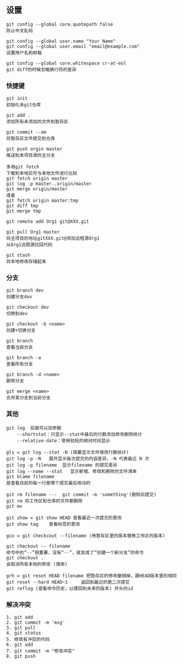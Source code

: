 ## 设置

    git config --global core.quotepath false
    防止中文乱码

    git config --global user.name "Your Name"
    git config --global user.email "email@example.com"
    设置用户名和邮箱

    git config --global core.whitespace cr-at-eol
    git diff的时候忽略换行符的差异

###  快捷键

    git init  
    初始化未git仓库

    git add .
    添加所有未添加的文件到暂存区

    git commit --am
    将暂存区文件提交到仓库

    git push orgin master
    推送到本项目源的主分支

    多用git fetch
	下载到本地后可与本地文件进行比较
    git fetch origin master
    git log -p master..origin/master
    git merge origin/master
	或者
	git fetch origin master:tmp
    git diff tmp
    git merge tmp

    git remote add Org1 git@XXX.git

    git pull Org1 master
    将主项目的地址gitXXX.git@添加远程源Org1
    从Org1远程源拉回代码

    git stash
    将本地修改存储起来

### 分支

    git branch dev
    创建分支dev

    git checkout dev
    切换到dev

    git checkout -b <name>
    创建+切换分支

    git branch
    查看当前分支

    git branch -a
    查看所有分支

    git branch -d <name>
    删除分支

    git merge <name>
    合并某分支到当前分支

### 其他

    git log  后面可以加参数
        --shortstat：只显示--stat中最后的行数添加修改删除统计
        --relative-date：使用较短的相对时间显示

    gls = git log --stat -N (简要显示文件增改行数统计)
    git log -p -N   展开显示每次提交的内容差异，-N 代表最近 N 次
    git log -p filename  显示filename 的提交差异
    git log --name --stat   显示新增、修改和删除的文件清单
    git blame filename
    是查看目前的每一行是哪个提交最后改动的

    git rm filename ---  git commit -m 'something'(删除后提交)
    git rm 将工作区和仓库的文件都删除
    git mv

    git show = git show HEAD 查看最近一次提交的更改
    git show tag    查看标签的更改

    gco = git checkcout --filename (用暂存区里的版本替换工作区的版本)

    git checkout -- filename
    命令中的“--”很重要，没有“--”，就变成了“创建一个新分支”的命令
    git checkout .
    会取消所有本地的修改 (慎用)

    grh = git reset HEAD filename 把暂存区的修改撤销掉，跟HEAD版本里的相同
    git reset --hard HEAD~1     返回到最近的第二次提交
    git reflog (查看命令历史，以便回到未来的版本) 开头的id

### 解决冲突

    1. git add
    2. git commit -m 'msg'
    3. git pull
    4. git status
    5. 修改有冲突的代码
    6. git add
    7. git commit -m "修改冲突"
    8. git push
